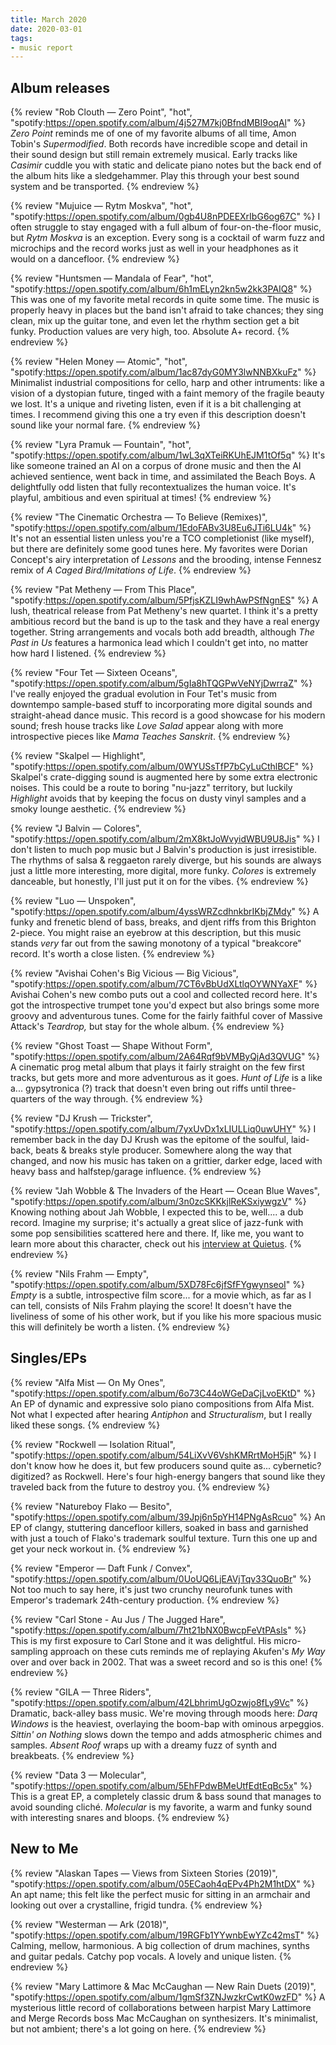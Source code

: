 ```yaml
---
title: March 2020
date: 2020-03-01
tags:
- music report
---
```


## Album releases

{% review "Rob Clouth — Zero Point", "hot",
  "spotify:https://open.spotify.com/album/4j527M7kj0BfndMBI9oqAl"
%}
  _Zero Point_ reminds me of one of my favorite albums of all time, Amon Tobin's _Supermodified_. Both records have incredible scope and detail in their sound design but still remain extremely musical. Early tracks like _Casimir_ cuddle you with static and delicate piano notes but the back end of the album hits like a sledgehammer. Play this through your best sound system and be transported.
{% endreview %}

{% review "Mujuice — Rytm Moskva", "hot",
  "spotify:https://open.spotify.com/album/0gb4U8nPDEEXrIbG6og67C"
%}
  I often struggle to stay engaged with a full album of four-on-the-floor music, but _Rytm Moskva_ is an exception. Every song is a cocktail of warm fuzz and microchips and the record works just as well in your headphones as it would on a dancefloor.
{% endreview %}

{% review "Huntsmen — Mandala of Fear", "hot",
  "spotify:https://open.spotify.com/album/6h1mELyn2kn5w2kk3PAIQ8"
%}
  This was one of my favorite metal records in quite some time. The music is properly heavy in places but the band isn't afraid to take chances; they sing clean, mix up the guitar tone, and even let the rhythm section get a bit funky. Production values are very high, too. Absolute A+ record.
{% endreview %}

{% review "Helen Money — Atomic", "hot",
  "spotify:https://open.spotify.com/album/1ac87dyG0MY3lwNNBXkuFz"
%}
  Minimalist industrial compositions for cello, harp and other intruments: like a vision of a dystopian future, tinged with a faint memory of the fragile beauty we lost. It's a unique and riveting listen, even if it is a bit challenging at times. I recommend giving this one a try even if this description doesn't sound like your normal fare.
{% endreview %}

{% review "Lyra Pramuk — Fountain", "hot",
  "spotify:https://open.spotify.com/album/1wL3qXTeiRKUhEJM1tOf5q"
%}
  It's like someone trained an AI on a corpus of drone music and then the AI achieved sentience, went back in time, and assimilated the Beach Boys. A delightfully odd listen that fully recontextualizes the human voice. It's playful, ambitious and even spiritual at times!
{% endreview %}

{% review "The Cinematic Orchestra — To Believe (Remixes)",
  "spotify:https://open.spotify.com/album/1EdoFABv3U8Eu6JTi6LU4k"
%}
  It's not an essential listen unless you're a TCO completionist (like myself), but there are definitely some good tunes here. My favorites were Dorian Concept's airy interpretation of _Lessons_ and the brooding, intense Fennesz remix of _A Caged Bird/Imitations of Life_.
{% endreview %}

{% review "Pat Metheny — From This Place",
  "spotify:https://open.spotify.com/album/5PfjsKZLI9whAwPSfNgnES"
%}
  A lush, theatrical release from Pat Metheny's new quartet. I think it's a pretty ambitious record but the band is up to the task and they have a real energy together. String arrangements and vocals both add breadth, although _The Past in Us_ features a harmonica lead which I couldn't get into, no matter how hard I listened.
{% endreview %}

{% review "Four Tet — Sixteen Oceans",
  "spotify:https://open.spotify.com/album/5gIa8hTQGPwVeNYjDwrraZ"
%}
  I've really enjoyed the gradual evolution in Four Tet's music from downtempo sample-based stuff to incorporating more digital sounds and straight-ahead dance music. This record is a good showcase for his modern sound; fresh house tracks like _Love Salad_ appear along with more introspective pieces like _Mama Teaches Sanskrit_.
{% endreview %}

{% review "Skalpel — Highlight",
  "spotify:https://open.spotify.com/album/0WYUSsTfP7bCyLuCthlBCF"
%}
  Skalpel's crate-digging sound is augmented here by some extra electronic noises. This could be a route to boring "nu-jazz" territory, but luckily _Highlight_ avoids that by keeping the focus on dusty vinyl samples and a smoky lounge aesthetic.
{% endreview %}

{% review "J Balvin — Colores",
  "spotify:https://open.spotify.com/album/2mX8ktJoWvyidWBU9U8Jis"
%}
  I don't listen to much pop music but J Balvin's production is just irresistible. The rhythms of salsa & reggaeton rarely diverge, but his sounds are always just a little more interesting, more digital, more funky. _Colores_ is extremely danceable, but honestly, I'll just put it on for the vibes.
{% endreview %}

{% review "Luo — Unspoken",
  "spotify:https://open.spotify.com/album/4yssWRZcdhnkbrIKbjZMdy"
%}
  A funky and frenetic blend of bass, breaks, and djent riffs from this Brighton 2-piece. You might raise an eyebrow at this description, but this music stands _very_ far out from the sawing monotony of a typical "breakcore" record. It's worth a close listen.
{% endreview %}

{% review "Avishai Cohen's Big Vicious — Big Vicious",
  "spotify:https://open.spotify.com/album/7CT6vBbUdXLtlqOYWNYaXF"
%}
  Avishai Cohen's new combo puts out a cool and collected record here. It's got the introspective trumpet tone you'd expect but also brings some more groovy and adventurous tunes. Come for the fairly faithful cover of Massive Attack's _Teardrop,_ but stay for the whole album.
{% endreview %}

{% review "Ghost Toast — Shape Without Form",
  "spotify:https://open.spotify.com/album/2A64Rqf9bVMByQjAd3QVUG"
%}
  A cinematic prog metal album that plays it fairly straight on the few first tracks, but gets more and more adventurous as it goes. _Hunt of Life_ is a like a... gypsytronica (?) track that doesn't even bring out riffs until three-quarters of the way through.
{% endreview %}

{% review "DJ Krush — Trickster",
  "spotify:https://open.spotify.com/album/7yxUvDx1xLIULLiq0uwUHY"
%}
  I remember back in the day DJ Krush was the epitome of the soulful, laid-back, beats &amp; breaks style producer. Somewhere along the way that changed, and now his music has taken on a grittier, darker edge, laced with heavy bass and halfstep/garage influence.
{% endreview %}

{% review "Jah Wobble & The Invaders of the Heart — Ocean Blue Waves",
  "spotify:https://open.spotify.com/album/3n0zcSKKkjlReKSxiywgzV"
%}
  Knowing nothing about Jah Wobble, I expected this to be, well.... a dub record. Imagine my surprise; it's actually a great slice of jazz-funk with some pop sensibilities scattered here and there. If, like me, you want to learn more about this character, check out his [interview at Quietus](https://thequietus.com/articles/27720-jah-wobble-interview).
{% endreview %}

{% review "Nils Frahm — Empty",
  "spotify:https://open.spotify.com/album/5XD78Fc6jfSfFYgwynseoI"
%}
  _Empty_ is a subtle, introspective film score... for a movie which, as far as I can tell, consists of Nils Frahm playing the score! It doesn't have the liveliness of some of his other work, but if you like his more spacious music this will definitely be worth a listen.
{% endreview %}


## Singles/EPs

{% review "Alfa Mist — On My Ones",
  "spotify:https://open.spotify.com/album/6o73C44oWGeDaCjLvoEKtD"
%}
  An EP of dynamic and expressive solo piano compositions from Alfa Mist. Not what I expected after hearing _Antiphon_ and _Structuralism_, but I really liked these songs.
{% endreview %}

{% review "Rockwell — Isolation Ritual",
  "spotify:https://open.spotify.com/album/54LiXvV6VshKMRrtMoH5jR"
%}
  I don't know how he does it, but few producers sound quite as... cybernetic? digitized? as Rockwell. Here's four high-energy bangers that sound like they traveled back from the future to destroy you.
{% endreview %}

{% review "Natureboy Flako — Besito",
  "spotify:https://open.spotify.com/album/39Jpj6n5pYH14PNgAsRcuo"
%}
  An EP of clangy, stuttering dancefloor killers, soaked in bass and garnished with just a touch of Flako's trademark soulful texture. Turn this one up and get your neck workout in.
{% endreview %}

{% review "Emperor — Daft Funk / Convex",
  "spotify:https://open.spotify.com/album/0UoUQ6LjEAVjTqv33QuoBr"
%}
  Not too much to say here, it's just two crunchy neurofunk tunes with Emperor's trademark 24th-century production.
{% endreview %}

{% review "Carl Stone - Au Jus / The Jugged Hare",
  "spotify:https://open.spotify.com/album/7ht21bNX0BwcpFeVtPAsls"
%}
  This is my first exposure to Carl Stone and it was delightful. His micro-sampling approach on these cuts reminds me of replaying Akufen's _My Way_ over and over back in 2002. That was a sweet record and so is this one!
{% endreview %}

{% review "GILA — Three Riders",
  "spotify:https://open.spotify.com/album/42LbhrimUgOzwjo8fLy9Vc"
%}
  Dramatic, back-alley bass music. We're moving through moods here: _Darq Windows_ is the heaviest, overlaying the boom-bap with ominous arpeggios. _Sittin' on Nothing_ slows down the tempo and adds atmospheric chimes and samples. _Absent Roof_ wraps up with a dreamy fuzz of synth and breakbeats.
{% endreview %}

{% review "Data 3 — Molecular",
  "spotify:https://open.spotify.com/album/5EhFPdwBMeUtfEdtEqBc5x"
%}
  This is a great EP, a completely classic drum & bass sound that manages to avoid sounding cliché. _Molecular_ is my favorite, a warm and funky sound with interesting snares and bloops.
{% endreview %}


## New to Me

{% review "Alaskan Tapes — Views from Sixteen Stories (2019)",
  "spotify:https://open.spotify.com/album/05ECaoh4qEPv4Ph2M1htDX"
%}
  An apt name; this felt like the perfect music for sitting in an armchair and looking out over a crystalline, frigid tundra.
{% endreview %}

{% review "Westerman — Ark (2018)",
  "spotify:https://open.spotify.com/album/19RGFb1YYwnbEwYZc42msT"
%}
  Calming, mellow, harmonious. A big collection of drum machines, synths and guitar pedals. Catchy pop vocals. A lovely and unique listen.
{% endreview %}

{% review "Mary Lattimore & Mac McCaughan — New Rain Duets (2019)",
  "spotify:https://open.spotify.com/album/1gmSf3ZNJwzkrCwtK0wzFD"
%}
  A mysterious little record of collaborations between harpist Mary Lattimore and Merge Records boss Mac McCaughan on synthesizers. It's minimalist, but not ambient; there's a lot going on here.
{% endreview %}
